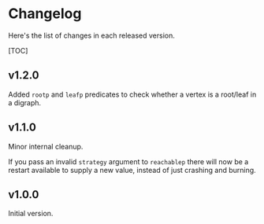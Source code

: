 Changelog
=========

Here's the list of changes in each released version.

[TOC]

v1.2.0
------

Added `rootp` and `leafp` predicates to check whether a vertex is a root/leaf in
a digraph.

v1.1.0
------

Minor internal cleanup.

If you pass an invalid `strategy` argument to `reachablep` there will now be
a restart available to supply a new value, instead of just crashing and burning.

v1.0.0
------

Initial version.
